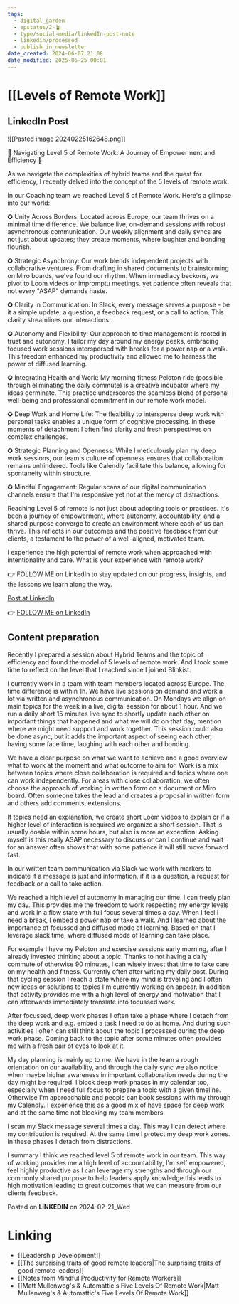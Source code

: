 ```yaml
---
tags:
  - digital_garden
  - epstatus/2-🪴
  - type/social-media/linkedIn-post-note
  - linkedin/processed
  - publish_in_newsletter
date_created: 2024-06-07 21:08
date_modified: 2025-06-25 00:01
---
```

# [[Levels of Remote Work]]

## LinkedIn Post

![[Pasted image 20240225162648.png]]

🧭 Navigating Level 5 of Remote Work: A Journey of Empowerment and Efficiency 🚀  
  
As we navigate the complexities of hybrid teams and the quest for efficiency, I recently delved into the concept of the 5 levels of remote work.  
  
In our Coaching team we reached Level 5 of Remote Work. Here's a glimpse into our world:  
  
✪ Unity Across Borders: Located across Europe, our team thrives on a minimal time difference. We balance live, on-demand sessions with robust asynchronous communication. Our weekly alignment and daily syncs are not just about updates; they create moments, where laughter and bonding flourish.  
  
✪ Strategic Asynchrony: Our work blends independent projects with collaborative ventures. From drafting in shared documents to brainstorming on Miro boards, we've found our rhythm. When immediacy beckons, we pivot to Loom videos or impromptu meetings. yet patience often reveals that not every "ASAP" demands haste.  
  
✪ Clarity in Communication: In Slack, every message serves a purpose - be it a simple update, a question, a feedback request, or a call to action. This clarity streamlines our interactions.  
  
✪ Autonomy and Flexibility: Our approach to time management is rooted in trust and autonomy. I tailor my day around my energy peaks, embracing focused work sessions interspersed with breaks for a power nap or a walk. This freedom enhanced my productivity and allowed me to harness the power of diffused learning.  
  
✪ Integrating Health and Work: My morning fitness Peloton ride (possible through eliminating the daily commute) is a creative incubator where my ideas germinate. This practice underscores the seamless blend of personal well-being and professional commitment in our remote work model.  
  
✪ Deep Work and Home Life: The flexibility to intersperse deep work with personal tasks enables a unique form of cognitive processing. In these moments of detachment I often find clarity and fresh perspectives on complex challenges.  
  
✪ Strategic Planning and Openness: While I meticulously plan my deep work sessions, our team's culture of openness ensures that collaboration remains unhindered. Tools like Calendly facilitate this balance, allowing for spontaneity within structure.  
  
✪ Mindful Engagement: Regular scans of our digital communication channels ensure that I'm responsive yet not at the mercy of distractions.  
  
Reaching Level 5 of remote is not just about adopting tools or practices. It's been a journey of empowerment, where autonomy, accountability, and a shared purpose converge to create an environment where each of us can thrive. This reflects in our outcomes and the positive feedback from our clients, a testament to the power of a well-aligned, motivated team.  
  
I experience the high potential of remote work when approached with intentionality and care. What is your experience with remote work?  
  
👉 FOLLOW ME on LinkedIn to stay updated on our progress, insights, and the lessons we learn along the way.

[Post at LinkedIn](https://www.linkedin.com/posts/sebastiankamilli_navigating-level-5-of-remote-work-a-journey-activity-7165978505392963586-rXaO?utm_source=share&utm_medium=member_desktop)

👉 [FOLLOW ME on LinkedIn](https://www.linkedin.com/comm/mynetwork/discovery-see-all?usecase=PEOPLE_FOLLOWS&followMember=sebastiankamilli)

## Content preparation

Recently I prepared a session about Hybrid Teams and the topic of efficiency and found the model of 5 levels of remote work. And I took some time to reflect on the level that I reached since I joined Blinkist. 

I currently work in a team with team members located across Europe. The time difference is within 1h.  We have live sessions on demand and work a lot via written and asynchronous communication. On Mondays we align on main topics for the week in a live, digital session for about 1 hour. And we run a daily short 15 minutes live sync to shortly update each other on important things that happened and what we will do on that day, mention where we might need support and work together. This session could also be done async, but it adds the important aspect of seeing each other, having some face time, laughing with each other and bonding. 

We have a clear purpose on what we want to achieve and a good overview what to work at the moment and what outcome to aim for. 
Work is a mix between topics where close collaboration is required and topics where one can work independently. For areas with close collaboration, we often choose the approach of working in written form on a document or Miro board. Often someone takes the lead and creates a proposal in written form and others add comments, extensions. 

If topics need an explanation, we create short Loom videos to explain or if a higher level of interaction is required we organize a short session. That is usually doable within some hours, but also is more an exception. Asking myself is this really ASAP necessary to discuss or can I continue and wait for an answer often shows that with some patience it will still move forward fast.

In our written team communication via Slack we work with markers to indicate  if a message is just and information, if it is a question, a request for feedback or a call to take action. 

We reached a high level of autonomy in managing our time. I can freely plan my day. This provides me the freedom to work respecting my energy levels and work in a flow state with full focus several times a day. When I feel I need a break, I embed a power nap or take a walk. And I learned about the importance of focussed and diffused mode of learning. Based on that I leverage slack time, where diffused mode of learning can take place. 

For example I have my Peloton and exercise sessions early morning, after I already invested thinking about a topic. Thanks to not having a daily commute of otherwise 90 minutes, I can wisely invest that time to take care on my health and fitness. Currently often after writing my daily post. During that cycling session I reach a state where my mind is traveling and I often new ideas or solutions to topics I'm currently working on appear. In addition that activity provides me with a high level of energy and motivation that I can afterwards immediately translate into focussed work. 

After focussed, deep work phases I often take a phase where I detach from the deep work and e.g. embed a task I need to do at home. And during such activities I often can still think about the topic I processed during the deep work phase. Coming back to the topic after some minutes often provides me with a fresh pair of eyes to look at it. 

My day planning is mainly up to me. We have in the team a rough orientation on our availability, and through the daily sync we also notice when maybe higher awareness in important collaboration needs during the day might be required. I block deep work phases in my calendar too, especially when I need full focus to prepare a topic with a given timeline. Otherwise I'm approachable and people can book sessions with my through my Calendly. I experience this as a good mix of have space for deep work and at the same time not blocking my team members. 

I scan my Slack message several times a day. This way I can detect where my contribution is required. At the same time I protect my deep work zones. In these phases I detach from distractions. 

I summary I think we reached level 5 of remote work in our team. This way of working provides me a high level of accountability, I'm self empowered, feel highly productive as I can leverage my strengths and through our commonly shared purpose to help leaders apply knowledge this leads to high motivation leading to great outcomes that we can measure from our clients feedback. 

Posted on **LINKEDIN** on 2024-02-21_Wed

# Linking

+ [[Leadership Development]]
+ [[The surprising traits of good remote leaders|The surprising traits of good remote leaders]]
+ [[Notes from Mindful Productivity for Remote Workers]]
+ [[Matt Mullenweg's & Automattic's Five Levels Of Remote Work|Matt Mullenweg's & Automattic's Five Levels Of Remote Work]]